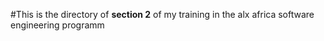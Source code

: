 #This is the directory of **section 2** of my training in the alx africa software engineering programm
